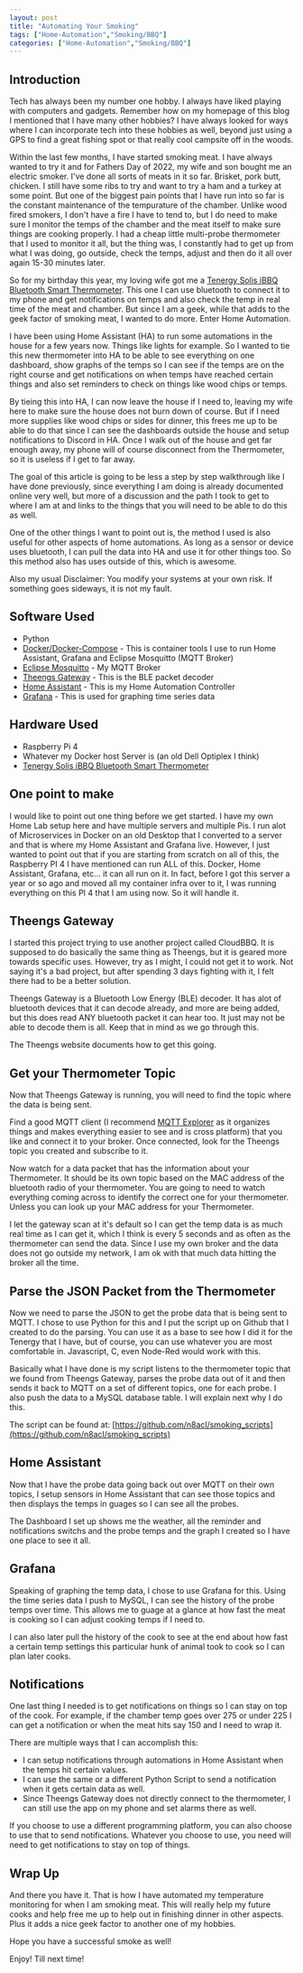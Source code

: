```yaml
---
layout: post
title: "Automating Your Smoking"
tags: ["Home-Automation","Smoking/BBQ"]
categories: ["Home-Automation","Smoking/BBQ"]
---
```


## Introduction

Tech has always been my number one hobby. I always have liked playing with computers and gadgets. Remember how on my homepage of this blog I mentioned that I have many other hobbies? I have always looked for ways where I can incorporate tech into these hobbies as well, beyond just using a GPS to find a great fishing spot or that really cool campsite off in the woods.

Within the last few months, I have started smoking meat. I have always wanted to try it and for Fathers Day of 2022, my wife and son bought me an electric smoker. I've done all sorts of meats in it so far. Brisket, pork butt, chicken. I still have some ribs to try and want to try a ham and a turkey at some point. But one of the biggest pain points that I have run into so far is the constant maintenance of the tempurature of the chamber. Unlike wood fired smokers, I don't have a fire I have to tend to, but I do need to make sure I monitor the temps of the chamber and the meat itself to make sure things are cooking properly. I had a cheap little multi-probe thermometer that I used to monitor it all, but the thing was, I constantly had to get up from what I was doing, go outside, check the temps, adjust and then do it all over again 15-30 minutes later. 

So for my birthday this year, my loving wife got me a [Tenergy Solis iBBQ Bluetooth Smart Thermometer](https://www.amazon.com/dp/B077821Z4C?psc=1&ref=ppx_yo2ov_dt_b_product_details). This one I can use bluetooth to connect it to my phone and get notifications on temps and also check the temp in real time of the meat and chamber. But since I am a geek, while that adds to the geek factor of smoking meat, I wanted to do more. Enter Home Automation.

I have been using Home Assistant (HA) to run some automations in the house for a few years now. Things like lights for example. So I wanted to tie this new thermometer into HA to be able to see everything on one dashboard, show graphs of the temps so I can see if the temps are on the right course and get notifications on when temps have reached certain things and also set reminders to check on things like wood chips or temps.

By tieing this into HA, I can now leave the house if I need to, leaving my wife here to make sure the house does not burn down of course. But if I need more supplies like wood chips or sides for dinner, this frees me up to be able to do that since I can see the dashboards outside the house and setup notifications to Discord in HA. Once I walk out of the house and get far enough away, my phone will of course disconnect from the Thermometer, so it is useless if I get to far away.

The goal of this article is going to be less a step by step walkthrough like I have done previously, since everything I am doing is already documented online very well, but more of a discussion and the path I took to get to where I am at and links to the things that you will need to be able to do this as well.

One of the other things I want to point out is, the method I used is also useful for other aspects of home automations. As long as a sensor or device uses bluetooth, I can pull the data into HA and use it for other things too. So this method also has uses outside of this, which is awesome.

Also my usual Disclaimer: You modify your systems at your own risk. If something goes sideways, it is not my fault.

## Software Used

* Python
* [Docker/Docker-Compose](https://www.docker.com/) - This is container tools I use to run Home Assistant, Grafana and Eclipse Mosquitto (MQTT Broker)
* [Eclipse Mosquitto](https://mosquitto.org/) - My MQTT Broker
* [Theengs Gateway](https://gateway.theengs.io/) - This is the BLE packet decoder
* [Home Assistant](https://www.home-assistant.io/) - This is my Home Automation Controller
* [Grafana](https://grafana.com/) - This is used for graphing time series data

## Hardware Used

* Raspberry Pi 4
* Whatever my Docker host Server is (an old Dell Optiplex I think)
* [Tenergy Solis iBBQ Bluetooth Smart Thermometer](https://www.amazon.com/dp/B077821Z4C?psc=1&ref=ppx_yo2ov_dt_b_product_details)

## One point to make

I would like to point out one thing before we get started. I have my own Home Lab setup here and have multiple servers and multiple Pis. I run alot of Microservices in Docker on an old Desktop that I converted to a server and that is where my Home Assistant and Grafana live. However, I just wanted to point out that if you are starting from scratch on all of this, the Raspberry PI 4 I have mentioned can run ALL of this. Docker, Home Assistant, Grafana, etc... it can all run on it. In fact, before I got this server a year or so ago and moved all my container infra over to it, I was running everything on this PI 4 that I am using now. So it will handle it.

## Theengs Gateway

I started this project trying to use another project called CloudBBQ. It is supposed to do basically the same thing as Theengs, but it is geared more towards specific uses. However, try as I might, I could not get it to work. Not saying it's a bad project, but after spending 3 days fighting with it, I felt there had to be a better solution.

Theengs Gateway is a Bluetooth Low Energy (BLE) decoder. It has alot of bluetooth devices that it can decode already, and more are being added, but this does read ANY bluetooth packet it can hear too. It just may not be able to decode them is all. Keep that in mind as we go through this. 

The Theengs website documents how to get this going.

## Get your Thermometer Topic

Now that Theengs Gateway is running, you will need to find the topic where the data is being sent.

Find a good MQTT client (I recommend [MQTT Explorer](http://mqtt-explorer.com/) as it organizes things and makes everything easier to see and is cross platform) that you like and connect it to your broker. Once connected, look for the Theengs topic you created and subscribe to it. 

Now watch for a data packet that has the information about your Thermometer. It should be its own topic based on the MAC address of the bluetooth radio of your thermometer. You are going to need to watch everything coming across to identify the correct one for your thermometer. Unless you can look up your MAC address for your Thermometer.

I let the gateway scan at it's default so I can get the temp data is as much real time as I can get it, which I think is every 5 seconds and as often as the thermometer can send the data. Since I use my own broker and the data does not go outside my network, I am ok with that much data hitting the broker all the time.

## Parse the JSON Packet from the Thermometer

Now we need to parse the JSON to get the probe data that is being sent to MQTT. I chose to use Python for this and I put the script up on Github that I created to do the parsing. You can use it as a base to see how I did it for the Tenergy that I have, but of course, you can use whatever you are most comfortable in. Javascript, C, even Node-Red would work with this.

Basically what I have done is my script listens to the thermometer topic that we found from Theengs Gateway, parses the probe data out of it and then sends it back to MQTT on a set of different topics, one for each probe. I also push the data to a MySQL database table. I will explain next why I do this.

The script can be found at: [https://github.com/n8acl/smoking_scripts](https://github.com/n8acl/smoking_scripts)

## Home Assistant

Now that I have the probe data going back out over MQTT on their own topics, I setup sensors in Home Assistant that can see those topics and then displays the temps in 
guages so I can see all the probes. 

The Dashboard I set up shows me the weather, all the reminder and notifications switchs and the probe temps and the graph I created so I have one place to see it all.

## Grafana

Speaking of graphing the temp data, I chose to use Grafana for this. Using the time series data I push to MySQL, I can see the history of the probe temps over time. This allows me to guage at a glance at how fast the meat is cooking so I can adjust cooking temps if I need to. 

I can also later pull the history of the cook to see at the end about how fast a certain temp settings this particular hunk of animal took to cook so I can plan later cooks.

## Notifications

One last thing I needed is to get notifications on things so I can stay on top of the cook. For example, if the chamber temp goes over 275 or under 225 I can get a notification or when the meat hits say 150 and I need to wrap it. 

There are multiple ways that I can accomplish this:

* I can setup notifications through automations in Home Assistant when the temps hit certain values. 
* I can use the same or a different Python Script to send a notification when it gets certain data as well.
* Since Theengs Gateway does not directly connect to the thermometer, I can still use the app on my phone and set alarms there as well.

If you choose to use a different programming platform, you can also choose to use that to send notifications. Whatever you choose to use, you need will need to get notifications to stay on top of things.

## Wrap Up

And there you have it. That is how I have automated my temperature monitoring for when I am smoking meat. This will really help my future cooks and help free me up to help out in finishing dinner in other aspects. Plus it adds a nice geek factor to another one of my hobbies.

Hope you have a successful smoke as well!

Enjoy! Till next time!